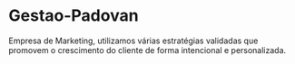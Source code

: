 # Gestao-Padovan
Empresa de Marketing, utilizamos várias estratégias validadas que promovem o crescimento do cliente de forma intencional e personalizada. 
